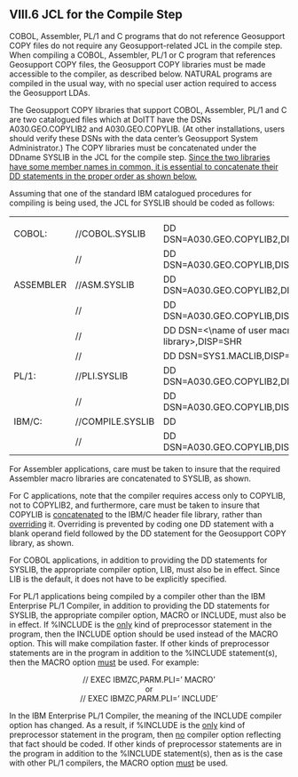 <h2>VIII.6 JCL for the Compile Step</h2>

COBOL, Assembler, PL/1 and C programs that do not reference Geosupport COPY files do not require any Geosupport-related JCL in the compile step.  When compiling a COBOL, Assembler, PL/1 or C program that references Geosupport COPY files, the Geosupport COPY libraries must be made accessible to the compiler, as described below.  NATURAL programs are compiled in the usual way, with no special user action required to access the Geosupport LDAs.  

The Geosupport COPY libraries that support COBOL, Assembler, PL/1 and C are two catalogued files which at DoITT have the DSNs A030.GEO.COPYLIB2 and A030.GEO.COPYLIB.  (At other installations, users should verify these DSNs with the data center’s Geosupport System Administrator.)  The COPY libraries must be concatenated under the DDname SYSLIB in the JCL for the compile step.  <u>Since the two libraries have some member names in common, it is essential to concatenate their DD statements in the proper order as shown below.</u>


Assuming that one of the standard IBM catalogued procedures for compiling is being used, the JCL for SYSLIB should be coded as follows:

<table class="borderlessTable" style="width:100%">
  <tr>
    <th></th>
    <th></th>
    <th></th>
  </tr>
  <tr>
    <td>COBOL:</td>
    <td>//COBOL.SYSLIB</td>
    <td>DD DSN=A030.GEO.COPYLIB2,DISP=SHR</td>
  </tr>

  <tr>
    <td></td>
    <td>//</td>
    <td>DD DSN=A030.GEO.COPYLIB,DISP=SHR</td>
  </tr>

  <tr>
  	<td>ASSEMBLER</td>
    <td>//ASM.SYSLIB</td>
    <td>DD DSN=A030.GEO.COPYLIB2,DISP=SHR</td>
  </tr>

  <tr>
  	<td></td>
    <td>//</td>
    <td>DD DSN=A030.GEO.COPYLIB,DISP=SHR</td>
  </tr>

  <tr>
  	<td></td>
    <td>//</td>
    <td>DD DSN=<\name of user macro library>,DISP=SHR</td>
  </tr>

  <tr>
  	<td></td>
    <td>//</td>
    <td>DD DSN=SYS1.MACLIB,DISP=SHR</td>
  </tr>

  <tr>
  	<td>PL/1:</td>
    <td>//PLI.SYSLIB</td>
    <td>DD DSN=A030.GEO.COPYLIB2,DISP=SHR</td>
  </tr>

  <tr>
  	<td></td>
    <td>//</td>
    <td>DD DSN=A030.GEO.COPYLIB,DISP=SHR</td>
  </tr>

  <tr>
  	<td>IBM/C:</td>
    <td>//COMPILE.SYSLIB</td>
    <td>DD</td>
  </tr>

  <tr>
  	<td></td>
    <td>//</td>
    <td>DD  DSN=A030.GEO.COPYLIB,DISP=SHR</td>
  </tr>

</table>

For Assembler applications, care must be taken to insure that the required Assembler macro libraries are concatenated to SYSLIB, as shown.

For C applications, note that the compiler requires access only to COPYLIB, not to COPYLIB2, and furthermore, care must be taken to insure that COPYLIB is <u>concatenated</u> to the IBM/C header file library, rather than <u>overriding</u> it.  Overriding is prevented by coding one DD statement with a blank operand field followed by the DD statement for the Geosupport COPY library, as shown.

For COBOL applications, in addition to providing the DD statements for SYSLIB, the appropriate compiler option, LIB, must also be in effect.  Since LIB is the default, it does not have to be explicitly specified.

For PL/1 applications being compiled by a compiler other than the IBM Enterprise PL/1 Compiler, in addition to providing the DD statements for SYSLIB, the appropriate compiler option, MACRO or INCLUDE, must also be in effect.  If %INCLUDE is the <u>only</u> kind of preprocessor statement in the program, then the INCLUDE option should be used instead of the MACRO option.  This will make compilation faster.  If other kinds of preprocessor statements are in the program in addition to the %INCLUDE statement(s), then the MACRO option <u>must</u> be used. For example:

<center>// EXEC IBMZC,PARM.PLI=’ MACRO’</center>
<center>or</center>
<center>// EXEC IBMZC,PARM.PLI=’ INCLUDE’</center>

In the IBM Enterprise PL/1 Compiler, the meaning of the INCLUDE compiler option has changed.  As a result, if %INCLUDE is the <u>only</u> kind of preprocessor statement in the program, then <u>no</u> compiler option reflecting that fact should be coded.   If other kinds of preprocessor statements are in the program in addition to the %INCLUDE statement(s), then as is the case with other PL/1 compilers, the MACRO option <u>must</u> be used.  
